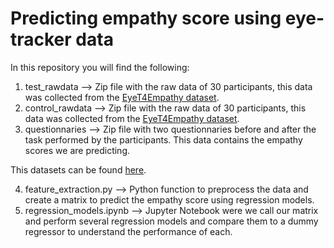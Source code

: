 # Predicting empathy score using eye-tracker data
In this repository you will find the following:


1. test_rawdata --> Zip file with the raw data of 30 participants, this data was collected from the [EyeT4Empathy dataset](https://www.ncbi.nlm.nih.gov/pmc/articles/PMC9719458/).
2. control_rawdata --> Zip file with the raw data of 30 participants, this data was collected from the [EyeT4Empathy dataset](https://www.ncbi.nlm.nih.gov/pmc/articles/PMC9719458/).
3. questionnaries --> Zip file with two questionnaries before and after the task performed by the participants. This data contains the empathy scores we are predicting.

This datasets can be found [here](https://drive.google.com/drive/folders/1SlvDzPxx-vHP3nCmTyEXrUPao6pRYPcA?usp=share_link).

4. feature_extraction.py --> Python function to preprocess the data and create a matrix to predict the empathy score using regression models.
5. regression_models.ipynb --> Jupyter Notebook were we call our matrix and perform several regression models and compare them to a dummy regressor to understand the performance of each. 
